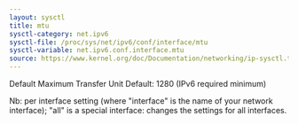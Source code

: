 ```yaml
---
layout: sysctl
title: mtu
sysctl-category: net.ipv6
sysctl-file: /proc/sys/net/ipv6/conf/interface/mtu
sysctl-variable: net.ipv6.conf.interface.mtu
source: https://www.kernel.org/doc/Documentation/networking/ip-sysctl.txt
---
```

Default Maximum Transfer Unit
Default: 1280 (IPv6 required minimum)


Nb: per interface setting (where "interface" is the name of your network interface); "all" is a special interface: changes the settings for all interfaces.

